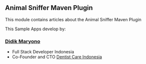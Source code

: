 ## Animal Sniffer Maven Plugin

This module contains articles about the Animal Sniffer Maven Plugin

This Sample Apps develop by:

### [Didik Maryono](https://penadidik.info)

- Full Stack Developer Indonesia
- Co-Founder and CTO [Dentist Care Indonesia](https://dentistcare.id/)

